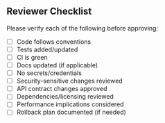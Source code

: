 <!-- REVIEWER_CHECKLIST:START -->
## Reviewer Checklist
Please verify each of the following before approving:

- [ ] Code follows conventions
- [ ] Tests added/updated
- [ ] CI is green
- [ ] Docs updated (if applicable)
- [ ] No secrets/credentials
- [ ] Security-sensitive changes reviewed
- [ ] API contract changes approved
- [ ] Dependencies/licensing reviewed
- [ ] Performance implications considered
- [ ] Rollback plan documented (if needed)
<!-- REVIEWER_CHECKLIST:END -->
